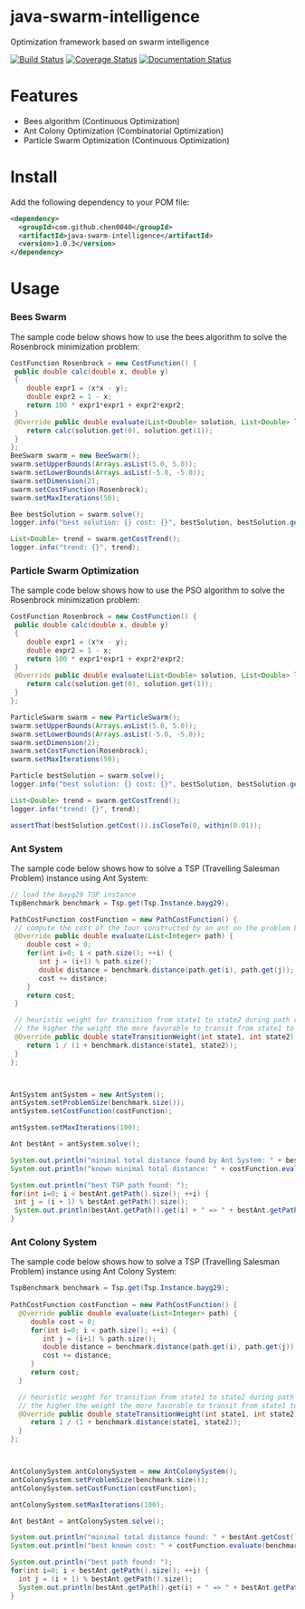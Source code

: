 # java-swarm-intelligence

Optimization framework based on swarm intelligence

[![Build Status](https://travis-ci.org/chen0040/java-swarm-intelligence.svg?branch=master)](https://travis-ci.org/chen0040/java-swarm-intelligence) [![Coverage Status](https://coveralls.io/repos/github/chen0040/java-swarm-intelligence/badge.svg?branch=master)](https://coveralls.io/github/chen0040/java-swarm-intelligence?branch=master) [![Documentation Status](https://readthedocs.org/projects/java-swarm-intelligence/badge/?version=latest)](http://java-swarm-intelligence.readthedocs.io/en/latest/?badge=latest)


# Features

* Bees algorithm (Continuous Optimization)
* Ant Colony Optimization (Combinatorial Optimization)
* Particle Swarm Optimization (Continuous Optimization)

# Install

Add the following dependency to your POM file:

```xml
<dependency>
  <groupId>com.github.chen0040</groupId>
  <artifactId>java-swarm-intelligence</artifactId>
  <version>1.0.3</version>
</dependency>
```

# Usage

### Bees Swarm 

The sample code below shows how to use the bees algorithm to solve the Rosenbrock minimization problem:

```java
CostFunction Rosenbrock = new CostFunction() {
 public double calc(double x, double y)
 {
    double expr1 = (x*x - y);
    double expr2 = 1 - x;
    return 100 * expr1*expr1 + expr2*expr2;
 }
 @Override public double evaluate(List<Double> solution, List<Double> lowerBounds, List<Double> upperBounds) {
    return calc(solution.get(0), solution.get(1));
 }
};
BeeSwarm swarm = new BeeSwarm();
swarm.setUpperBounds(Arrays.asList(5.0, 5.0));
swarm.setLowerBounds(Arrays.asList(-5.0, -5.0));
swarm.setDimension(2);
swarm.setCostFunction(Rosenbrock);
swarm.setMaxIterations(50);

Bee bestSolution = swarm.solve();
logger.info("best solution: {} cost: {}", bestSolution, bestSolution.getCost());

List<Double> trend = swarm.getCostTrend();
logger.info("trend: {}", trend);
```

### Particle Swarm Optimization

The sample code below shows how to use the PSO algorithm to solve the Rosenbrock minimization problem:

```java
CostFunction Rosenbrock = new CostFunction() {
 public double calc(double x, double y)
 {
    double expr1 = (x*x - y);
    double expr2 = 1 - x;
    return 100 * expr1*expr1 + expr2*expr2;
 }
 @Override public double evaluate(List<Double> solution, List<Double> lowerBounds, List<Double> upperBounds) {
    return calc(solution.get(0), solution.get(1));
 }
};

ParticleSwarm swarm = new ParticleSwarm();
swarm.setUpperBounds(Arrays.asList(5.0, 5.0));
swarm.setLowerBounds(Arrays.asList(-5.0, -5.0));
swarm.setDimension(2);
swarm.setCostFunction(Rosenbrock);
swarm.setMaxIterations(50);

Particle bestSolution = swarm.solve();
logger.info("best solution: {} cost: {}", bestSolution, bestSolution.getCost());

List<Double> trend = swarm.getCostTrend();
logger.info("trend: {}", trend);

assertThat(bestSolution.getCost()).isCloseTo(0, within(0.01));
```

### Ant System

The sample code below shows how to solve a TSP (Travelling Salesman Problem) instance using Ant System:
 
 ```java
 // load the bayg29 TSP instance
 TspBenchmark benchmark = Tsp.get(Tsp.Instance.bayg29);
 
PathCostFunction costFunction = new PathCostFunction() {
  // compute the cost of the tour constructed by an ant on the problem bayg29
  @Override public double evaluate(List<Integer> path) {
     double cost = 0;
     for(int i=0; i < path.size(); ++i) {
        int j = (i+1) % path.size();
        double distance = benchmark.distance(path.get(i), path.get(j));
        cost += distance;
     }
     return cost;
  }

  // heuristic weight for transition from state1 to state2 during path construction
  // the higher the weight the more favorable to transit from state1 to state2
  @Override public double stateTransitionWeight(int state1, int state2) {
     return 1 / (1 + benchmark.distance(state1, state2));
  }
};



AntSystem antSystem = new AntSystem();
antSystem.setProblemSize(benchmark.size());
antSystem.setCostFunction(costFunction);

antSystem.setMaxIterations(100);

Ant bestAnt = antSystem.solve();

System.out.println("minimal total distance found by Ant System: " + bestAnt.getCost());
System.out.println("known minimal total distance: " + costFunction.evaluate(benchmark.optTour()));

System.out.println("best TSP path found: ");
for(int i=0; i < bestAnt.getPath().size(); ++i) {
  int j = (i + 1) % bestAnt.getPath().size();
  System.out.println(bestAnt.getPath().get(i) + " => " + bestAnt.getPath().get(j));
}
```
 
 ### Ant Colony System
 
 The sample code below shows how to solve a TSP (Travelling Salesman Problem) instance using Ant Colony System:
  
```java
TspBenchmark benchmark = Tsp.get(Tsp.Instance.bayg29);
 
PathCostFunction costFunction = new PathCostFunction() {
  @Override public double evaluate(List<Integer> path) {
     double cost = 0;
     for(int i=0; i < path.size(); ++i) {
        int j = (i+1) % path.size();
        double distance = benchmark.distance(path.get(i), path.get(j));
        cost += distance;
     }
     return cost;
  }

  // heuristic weight for transition from state1 to state2 during path construction
  // the higher the weight the more favorable to transit from state1 to state2
  @Override public double stateTransitionWeight(int state1, int state2) {
     return 1 / (1 + benchmark.distance(state1, state2));
  }
};



AntColonySystem antColonySystem = new AntColonySystem();
antColonySystem.setProblemSize(benchmark.size());
antColonySystem.setCostFunction(costFunction);

antColonySystem.setMaxIterations(100);

Ant bestAnt = antColonySystem.solve();

System.out.println("minimal total distance found: " + bestAnt.getCost());
System.out.println("best known cost: " + costFunction.evaluate(benchmark.optTour()));

System.out.println("best path found: ");
for(int i=0; i < bestAnt.getPath().size(); ++i) {
  int j = (i + 1) % bestAnt.getPath().size();
  System.out.println(bestAnt.getPath().get(i) + " => " + bestAnt.getPath().get(j));
}
```


